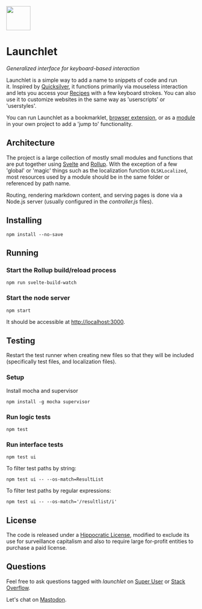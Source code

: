 <a href="https://launchlet.dev"><img src="https://launchlet.dev/identity.svg" width="64"></a>

# Launchlet

_Generalized interface for keyboard-based interaction_

Launchlet is a simple way to add a name to snippets of code and run it. Inspired by [Quicksilver](https://qsapp.com/), it functions primarily via mouseless interaction and lets you access your [Recipes](https://launchlet.dev/guide) with a few keyboard strokes. You can also use it to customize websites in the same way as 'userscripts' or 'userstyles'.

You can run Launchlet as a bookmarklet, [browser extension](https://github.com/launchlet/launchlet-extension), or as a [module](https://github.com/launchlet/launchlet/tree/master/os-app/dev-package) in your own project to add a 'jump to' functionality.

## Architecture

The project is a large collection of mostly small modules and functions that are put together using [Svelte](https://svelte.dev) and [Rollup](https://rollupjs.org). With the exception of a few 'global' or 'magic' things such as the localization function `OLSKLocalized`, most resources used by a module should be in the same folder or referenced by path name.

Routing, rendering markdown content, and serving pages is done via a Node.js server (usually configured in the *controller.js* files).

## Installing

```
npm install --no-save
```

## Running

### Start the Rollup build/reload process

```
npm run svelte-build-watch
```

### Start the node server

```
npm start
```

It should be accessible at <a href="http://localhost:3000" target="_blank">http://localhost:3000</a>.

## Testing

Restart the test runner when creating new files so that they will be included (specifically test files, and localization files).

### Setup

Install mocha and supervisor

```
npm install -g mocha supervisor
```

### Run logic tests

```
npm test
```

### Run interface tests

```
npm test ui
```

To filter test paths by string:

```
npm test ui -- --os-match=ResultList
```

To filter test paths by regular expressions:

```
npm test ui -- --os-match='/resultlist/i'
```

## License

The code is released under a [Hippocratic License](https://firstdonoharm.dev), modified to exclude its use for surveillance capitalism and also to require large for-profit entities to purchase a paid license.

## Questions

Feel free to ask questions tagged with _launchlet_ on [Super User](https://superuser.com/) or [Stack Overflow](https://stackoverflow.com/).

Let's chat on [Mastodon](https://merveilles.town/@rosano).
